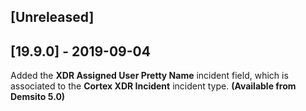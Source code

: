 ## [Unreleased]


## [19.9.0] - 2019-09-04
Added the **XDR Assigned User Pretty Name** incident field, which is associated to the **Cortex XDR Incident** incident type. **(Available from Demsito 5.0)**
